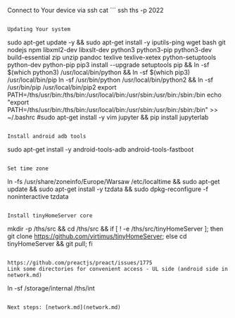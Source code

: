 <!--
#### made on base of /i3c/dockerfiles/inb
#--upgrade was causing issues like https://github.com/preactjs/preact/issues/1775

#@bashMarkupScript:0.0.1
#@depends:androidtv-userland
-->

Connect to Your device via ssh 
cat ```
ssh ths -p 2022
```

Updating Your system
```
sudo apt-get update -y && sudo apt-get install -y  iputils-ping wget bash git nodejs npm libxml2-dev libxslt-dev python3 python3-pip python3-dev build-essential zip unzip pandoc texlive texlive-xetex python-setuptools python-dev python-pip 
pip3 install --upgrade setuptools pip  && ln -sf $(which python3) /usr/local/bin/python && ln -sf $(which pip3) /usr/local/bin/pip
ln -sf /usr/bin/python /usr/local/bin/python2 && ln -sf /usr/bin/pip /usr/local/bin/pip2
export PATH=/ths/usr/bin:/ths/bin:/usr/local/bin:/usr/sbin:/usr/bin:/sbin:/bin
echo "export PATH=/ths/usr/bin:/ths/bin:/usr/local/bin:/usr/sbin:/usr/bin:/sbin:/bin" >> ~/.bashrc
#sudo apt-get install -y vim jupyter && pip install jupyterlab
```

Install android adb tools
```
sudo apt-get install -y android-tools-adb android-tools-fastboot 
```

Set time zone
```
ln -fs /usr/share/zoneinfo/Europe/Warsaw /etc/localtime && sudo apt-get update && sudo apt-get install -y tzdata && sudo dpkg-reconfigure -f noninteractive tzdata
```

Install tinyHomeServer core
```
mkdir -p /ths/src && cd /ths/src && if [ ! -e /ths/src/tinyHomeServer ]; then git clone https://github.com/virtimus/tinyHomeServer; else cd tinyHomeServer && git pull; fi
```

https://github.com/preactjs/preact/issues/1775
Link some directories for convenient access - UL side (android side in network.md)
```
ln -sf /storage/internal /ths/int 
```

Next steps: [network.md](network.md)





